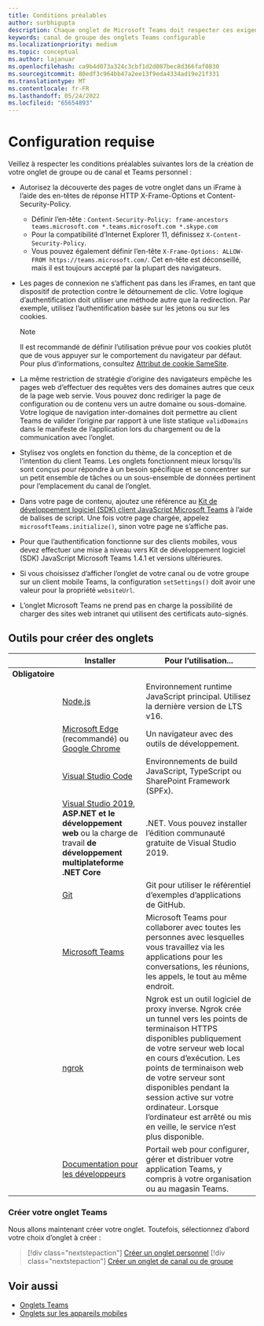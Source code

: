 ```yaml
---
title: Conditions préalables
author: surbhigupta
description: Chaque onglet de Microsoft Teams doit respecter ces exigences.
keywords: canal de groupe des onglets Teams configurable
ms.localizationpriority: medium
ms.topic: conceptual
ms.author: lajanuar
ms.openlocfilehash: ca9b4d073a324c3cbf1d2d087bec8d366faf0830
ms.sourcegitcommit: 80edf3c964bb47a2ee13f9eda4334ad19e21f331
ms.translationtype: MT
ms.contentlocale: fr-FR
ms.lasthandoff: 05/24/2022
ms.locfileid: "65654893"
---
```

# <a name="prerequisites"></a>Configuration requise

Veillez à respecter les conditions préalables suivantes lors de la création de votre onglet de groupe ou de canal et Teams personnel :

* Autorisez la découverte des pages de votre onglet dans un iFrame à l’aide des en-têtes de réponse HTTP X-Frame-Options et Content-Security-Policy.
  * Définir l’en-tête : `Content-Security-Policy: frame-ancestors teams.microsoft.com *.teams.microsoft.com *.skype.com`
  * Pour la compatibilité d’Internet Explorer 11, définissez `X-Content-Security-Policy`.
  * Vous pouvez également définir l’en-tête `X-Frame-Options: ALLOW-FROM https://teams.microsoft.com/`. Cet en-tête est déconseillé, mais il est toujours accepté par la plupart des navigateurs.

* Les pages de connexion ne s’affichent pas dans les iFrames, en tant que dispositif de protection contre le détournement de clic. Votre logique d’authentification doit utiliser une méthode autre que la redirection. Par exemple, utilisez l’authentification basée sur les jetons ou sur les cookies.

    > [!NOTE]
    > Il est recommandé de définir l’utilisation prévue pour vos cookies plutôt que de vous appuyer sur le comportement du navigateur par défaut. Pour plus d’informations, consultez [Attribut de cookie SameSite](../../resources/samesite-cookie-update.md).

* La même restriction de stratégie d’origine des navigateurs empêche les pages web d’effectuer des requêtes vers des domaines autres que ceux de la page web servie. Vous pouvez donc rediriger la page de configuration ou de contenu vers un autre domaine ou sous-domaine. Votre logique de navigation inter-domaines doit permettre au client Teams de valider l’origine par rapport à une liste statique `validDomains` dans le manifeste de l’application lors du chargement ou de la communication avec l’onglet.

* Stylisez vos onglets en fonction du thème, de la conception et de l’intention du client Teams. Les onglets fonctionnent mieux lorsqu’ils sont conçus pour répondre à un besoin spécifique et se concentrer sur un petit ensemble de tâches ou un sous-ensemble de données pertinent pour l’emplacement du canal de l’onglet.

* Dans votre page de contenu, ajoutez une référence au [Kit de développement logiciel (SDK) client JavaScript Microsoft Teams](/javascript/api/overview/msteams-client) à l’aide de balises de script. Une fois votre page chargée, appelez `microsoftTeams.initialize()`, sinon votre page ne s’affiche pas.

* Pour que l’authentification fonctionne sur des clients mobiles, vous devez effectuer une mise à niveau vers Kit de développement logiciel (SDK) JavaScript Microsoft Teams 1.4.1 et versions ultérieures.

* Si vous choisissez d’afficher l’onglet de votre canal ou de votre groupe sur un client mobile Teams, la configuration `setSettings()` doit avoir une valeur pour la propriété `websiteUrl`.

* L’onglet Microsoft Teams ne prend pas en charge la possibilité de charger des sites web intranet qui utilisent des certificats auto-signés.

## <a name="tools-to-build-tabs"></a>Outils pour créer des onglets

| &nbsp; | Installer | Pour l’utilisation... |
| --- | --- | --- |
| **Obligatoire** | &nbsp; | &nbsp; |
| &nbsp; | [Node.js](https://nodejs.org/en/download/) | Environnement runtime JavaScript principal. Utilisez la dernière version de LTS v16.|
| &nbsp; | [Microsoft Edge](https://www.microsoft.com/edge) (recommandé) ou [Google Chrome](https://www.google.com/chrome/) | Un navigateur avec des outils de développement. |
| &nbsp; | [Visual Studio Code](https://code.visualstudio.com/download) | Environnements de build JavaScript, TypeScript ou SharePoint Framework (SPFx). |
| &nbsp; | [Visual Studio 2019](https://visualstudio.com/download), **ASP.NET et le développement web** ou la charge de travail **de développement multiplateforme .NET Core** | .NET. Vous pouvez installer l’édition communauté gratuite de Visual Studio 2019. |
| &nbsp; | [Git](https://git-scm.com/downloads) | Git pour utiliser le référentiel d’exemples d’applications de GitHub. |
| &nbsp; | [Microsoft Teams](https://www.microsoft.com/en-us/microsoft-teams/download-app) | Microsoft Teams pour collaborer avec toutes les personnes avec lesquelles vous travaillez via les applications pour les conversations, les réunions, les appels, le tout au même endroit. |
| &nbsp; | [ngrok](https://ngrok.com/download) | Ngrok est un outil logiciel de proxy inverse. Ngrok crée un tunnel vers les points de terminaison HTTPS disponibles publiquement de votre serveur web local en cours d’exécution. Les points de terminaison web de votre serveur sont disponibles pendant la session active sur votre ordinateur. Lorsque l’ordinateur est arrêté ou mis en veille, le service n’est plus disponible. |
| &nbsp; | [Documentation pour les développeurs](https://dev.teams.microsoft.com/) | Portail web pour configurer, gérer et distribuer votre application Teams, y compris à votre organisation ou au magasin Teams. |

### <a name="build-your-teams-tab"></a>Créer votre onglet Teams

Nous allons maintenant créer votre onglet. Toutefois, sélectionnez d’abord votre choix d’onglet à créer :

> [!div class="nextstepaction"]
> [Créer un onglet personnel](~/tabs/how-to/create-personal-tab.md)
> [!div class="nextstepaction"]
> [Créer un onglet de canal ou de groupe](~/tabs/how-to/create-channel-group-tab.md)

## <a name="see-also"></a>Voir aussi

* [Onglets Teams](~/tabs/what-are-tabs.md)
* [Onglets sur les appareils mobiles](~/tabs/design/tabs-mobile.md)